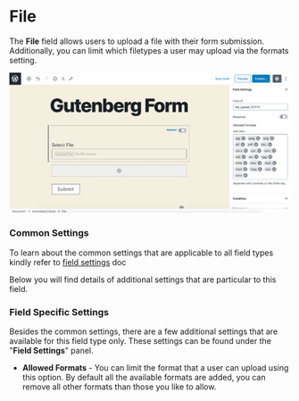 # File

The **File** field allows users to upload a file with their form submission. Additionally, you can limit which filetypes a user may upload via the formats setting. 

![](../../.gitbook/assets/image-2020-06-26-at-7.47.53-pm.png)

### Common Settings

To learn about the common settings that are applicable to all field types kindly refer to [field settings](https://cakewp.gitbook.io/gutenberg-forms/getting-started/fields-settings#common-settings) doc

Below you will find details of additional settings that are particular to this field.

### Field Specific Settings

Besides the common settings, there are a few additional settings that are available for this field type only. These settings can be found under the "**Field Settings**" panel.

* **Allowed Formats** - You can limit the format that a user can upload using this option. By default all the available formats are added, you can remove all other formats than those you like to allow. 

